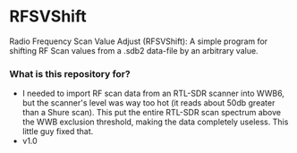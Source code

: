 # RFSVShift #

Radio Frequency Scan Value Adjust (RFSVShift): A simple program for shifting RF Scan values from a .sdb2 data-file by an arbitrary value.

### What is this repository for? ###

* I needed to import RF scan data from an RTL-SDR scanner into WWB6, but the scanner's level was way too hot (it reads about 50db greater than a Shure scan). This put the entire RTL-SDR scan spectrum above the WWB exclusion threshold, making the data completely useless. This little guy fixed that. 
* v1.0